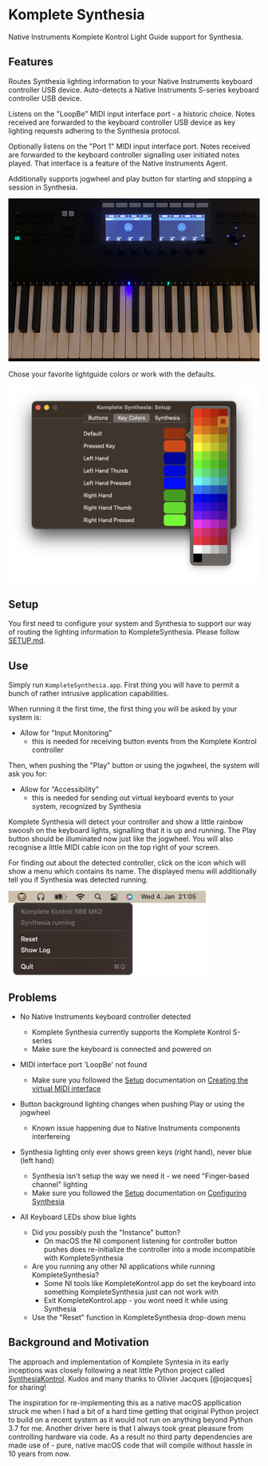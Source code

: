 # Komplete Synthesia

Native Instruments Komplete Kontrol Light Guide support for Synthesia.

## Features

Routes Synthesia lighting information to your Native Instruments keyboard controller USB device. Auto-detects a Native Instruments S-series keyboard controller USB device.

Listens on the "LoopBe" MIDI input interface port - a historic choice. Notes received are forwarded to the keyboard controller USB device as key lighting requests adhering to the Synthesia protocol.

Optionally listens on the "Port 1" MIDI input interface port. Notes received are forwarded to the keyboard controller signalling user initiated notes played. That interface is a feature of the Native Instruments Agent.

Additionally supports jogwheel and play button for starting and stopping a session in Synthesia.

![In Action](site/images/ButtonsAndLightGuide.png)

Chose your favorite lightguide colors or work with the defaults.

![Lightguide Setup](site/images/Setup_Dialog.png)

## Setup

You first need to configure your system and Synthesia to support our way of routing the lighting information to KompleteSynthesia. Please follow [SETUP.md](SETUP.md).

## Use

Simply run `KompleteSynthesia.app`. First thing you will have to permit a bunch of rather intrusive application capabilities.

When running it the first time, the first thing you will be asked by your system is:

- Allow for "Input Monitoring"
    - this is needed for receiving button events from the Komplete Kontrol controller

Then, when pushing the "Play" button or using the jogwheel, the system will ask you for:

- Allow for "Accessibility"
    - this is needed for sending out virtual keyboard events to your system, recognized by Synthesia

Komplete Synthesia will detect your controller and show a little rainbow swoosh on the keyboard lights, signalling that it is up and running. The Play button should be illuminated now just like the jogwheel. You will also recognise a little MIDI cable icon on the top right of your screen.

For finding out about the detected controller, click on the icon which will show a menu which contains its name. The displayed menu will additionally tell you if Synthesia was detected running.

![Komplete Synthesia](site/images/KompleteSynthesia.png)

## Problems

- No Native Instruments keyboard controller detected
    - Komplete Synthesia currently supports the Komplete Kontrol S-series
    - Make sure the keyboard is connected and powered on
  
- MIDI interface port 'LoopBe' not found
    - Make sure you followed the [Setup](#setup) documentation on [Creating the virtual MIDI interface](SETUP.md#creating-the-virtual-midi-interface)

- Button background lighting changes when pushing Play or using the jogwheel
    - Known issue happening due to Native Instruments components interfereing
    
- Synthesia lighting only ever shows green keys (right hand), never blue (left hand)
    - Synthesia isn't setup the way we need it - we need "Finger-based channel" lighting
    - Make sure you followed the [Setup](#setup) documentation on [Configuring Synthesia](SETUP.md#configuring-synthesia)

- All Keyboard LEDs show blue lights
    - Did you possibly push the "Instance" button?
        - On macOS the NI component listening for controller button pushes does re-initialize the controller into a mode incompatible with KompleteSynthesia
    - Are you running any other NI applications while running KompleteSynthesia?
        - Some NI tools like KompleteKontrol.app do set the keyboard into something KompleteSynthesia just can not work with
        - Exit KompleteKontrol.app - you wont need it while using Synthesia
    - Use the "Reset" function in KompleteSynthesia drop-down menu

## Background and Motivation

The approach and implementation of Komplete Syntesia in its early inceptions was closely following a neat little Python project called [SynthesiaKontrol](https://github.com/ojacques/SynthesiaKontrol).
Kudos and many thanks to Olivier Jacques [@ojacques] for sharing!

The inspiration for re-implementing this as a native macOS appllication struck me when I had a bit of a hard time getting that original Python project to build on a recent system as it would not run on anything beyond Python 3.7 for me. Another driver here is that I always took great pleasure from controlling hardware via code. As a result no third party dependencies are made use of - pure, native macOS code that will compile without hassle in 10 years from now.
